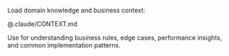 Load domain knowledge and business context:

@.claude/CONTEXT.md

Use for understanding business rules, edge cases, performance insights, and common implementation patterns.
